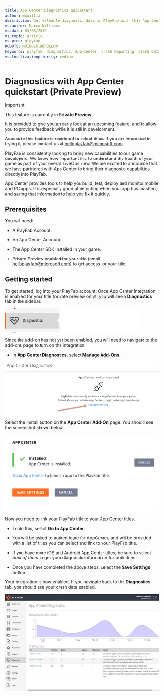 ```yaml
---
title: App Center Diagnostics quickstart
author: mawillia
description: Get valuable diagnostic data in PlayFab with this App Center integration quickstart
ms.author: Marco.Williams
ms.date: 03/08/2019
ms.topic: article
ms.prod: playfab
ROBOTS: NOINDEX,NOFOLLOW
keywords: playfab, diagnostics, App Center, Crash Reporting, Crash Data, quickstart
ms.localizationpriority: medium
---
```


# Diagnostics with App Center quickstart (Private Preview)

> [!IMPORTANT]
> This feature is currently in **Private Preview**.  
>
> It is provided to give you an early look at an upcoming feature, and to allow you to provide feedback while it is still in development.  
>
> Access to this feature is restricted to select titles. If you are interested in trying it, please contact us at [helloplayfab@microsoft.com](mailto:helloplayfab@microsoft.com).

PlayFab is consistently looking to bring new capabilities to our game developers. We know how important it is to understand the health of your game as part of your overall LiveOps view. We are excited to announce that we have partnered with App Center to bring their diagnostic capabilities directly into PlayFab.

App Center provides tools to help you build, test, deploy and monitor mobile and PC apps. It is especially good at detecting when your app has crashed, and saving that information to help you fix it quickly.

## Prerequisites

You will need:

- A PlayFab Account.

- An App Center Account.

- The App Center SDK installed in your game.

- Private Preview enabled for your title (email [helloplayfab@microsoft.com](mailto:helloplayfab@microsoft.com)) to get access for your title.

## Getting started

To get started, log into your PlayFab account. Once App Center integration is enabled for your title (private preview only), you will see a **Diagnostics** tab in the sidebar.

![diagnostics tab screenshot image](media/diagnostics-tab-screenshot.png)

Since the add-on has not yet been enabled, you will need to navigate to the add-ons page to turn on the integration.

- In **App Center Diagnostics**, select **Manage Add-Ons**.

![App Center Diagnostics - Manage Add Ons](media/go-to-addons-diagnostics-page.png)

Select the install button on the **App Center Add-On** page. You should see the screenshot shown below.

![App Center Diagnostics - Add On Installed](media/addon-installed.png)

Now you need to link your PlayFab title to your App Center titles.

- To do this, select **Go to App Center**.

- You will be asked to authenticate for AppCenter, and will be provided with a list of titles you can select and link to your PlayFab title.
- If you have more iOS and Android App Center titles, be sure to select *both of them* to get your diagnostic information for both titles.

- Once you have completed the above steps, select the **Save Settings** button.

Your integration is now enabled. If you navigate back to the **Diagnostics** tab, you should see your crash data enabled.

![Diagnostics Tab Dashboard active Image](media/appcenter-gm-dash.png)
